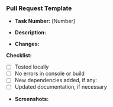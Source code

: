 ### Pull Request Template

- **Task Number:** [Number]
- **Description:**


- **Changes:**


**Checklist:**
- [ ] Tested locally
- [ ] No errors in console or build
- [ ] New dependencies added, if any:
- [ ] Updated documentation, if necessary

- **Screenshots:**

